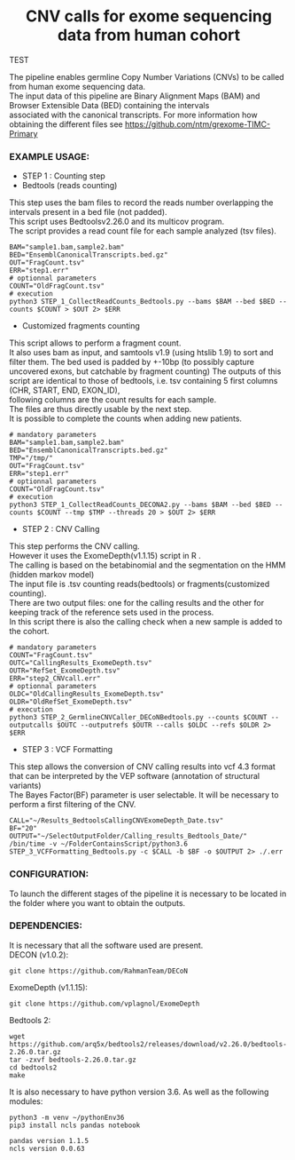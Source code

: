 <h1 align="center"> CNV calls for exome sequencing data from human cohort </h1>


TEST

The pipeline enables germline Copy Number Variations (CNVs) to be called from human exome sequencing data.<br>
The input data of this pipeline are Binary Alignment Maps (BAM) and Browser Extensible Data (BED) containing the intervals<br>
associated with the canonical transcripts.
For more information how obtaining the different files see https://github.com/ntm/grexome-TIMC-Primary<br>

### EXAMPLE USAGE:

* STEP 1 : Counting step  <br>
 * Bedtools (reads counting)<br>

This step uses the bam files to record the reads number overlapping the intervals present in a bed file (not padded).<br>
This script uses Bedtoolsv2.26.0 and its multicov program.<br>
The script provides a read count file for each sample analyzed (tsv files).<br>

```
BAM="sample1.bam,sample2.bam"
BED="EnsemblCanonicalTranscripts.bed.gz"
OUT="FragCount.tsv"
ERR="step1.err"
# optionnal parameters
COUNT="OldFragCount.tsv"
# execution
python3 STEP_1_CollectReadCounts_Bedtools.py --bams $BAM --bed $BED --counts $COUNT > $OUT 2> $ERR 

```

 * Customized fragments counting

This script allows to perform a fragment count. <br>
It also uses bam as input, and samtools v1.9 (using htslib 1.9) to sort and filter them.
The bed used is padded by +-10bp (to possibly capture uncovered exons, but catchable by fragment counting)
The outputs of this script are identical to those of bedtools, i.e. tsv containing 5 first columns (CHR, START, END, EXON_ID),<br>
following columns are the count results for each sample.<br>
The files are thus directly usable by the next step.<br>
It is possible to complete the counts when adding new patients.<br>

```
# mandatory parameters
BAM="sample1.bam,sample2.bam"
BED="EnsemblCanonicalTranscripts.bed.gz"
TMP="/tmp/"
OUT="FragCount.tsv"
ERR="step1.err"
# optionnal parameters
COUNT="OldFragCount.tsv"
# execution
python3 STEP_1_CollectReadCounts_DECONA2.py --bams $BAM --bed $BED --counts $COUNT --tmp $TMP --threads 20 > $OUT 2> $ERR 

```

* STEP 2 : CNV Calling<br>

This step performs the CNV calling.<br>
However it uses the ExomeDepth(v1.1.15) script in R .<br>
The calling is based on the betabinomial and the segmentation on the HMM (hidden markov model)<br>
The input file is .tsv counting reads(bedtools) or fragments(customized counting).<br>
There are two output files: one for the calling results and the other for keeping track of the reference sets used in the process.<br>
In this script there is also the calling check when a new sample is added to the cohort.<br>

```
# mandatory parameters
COUNT="FragCount.tsv"
OUTC="CallingResults_ExomeDepth.tsv"
OUTR="RefSet_ExomeDepth.tsv"
ERR="step2_CNVcall.err"
# optionnal parameters
OLDC="OldCallingResults_ExomeDepth.tsv"
OLDR="OldRefSet_ExomeDepth.tsv"
# execution
python3 STEP_2_GermlineCNVCaller_DECoNBedtools.py --counts $COUNT --outputcalls $OUTC --outputrefs $OUTR --calls $OLDC --refs $OLDR 2> $ERR

```

* STEP 3 : VCF Formatting<br>

This step allows the conversion of CNV calling results into vcf 4.3 format that can be interpreted by the VEP software (annotation of structural variants) <br>
The Bayes Factor(BF) parameter is user selectable. It will be necessary to perform a first filtering of the CNV. <br>
```
CALL="~/Results_BedtoolsCallingCNVExomeDepth_Date.tsv"
BF="20"
OUTPUT="~/SelectOutputFolder/Calling_results_Bedtools_Date/"
/bin/time -v ~/FolderContainsScript/python3.6 STEP_3_VCFFormatting_Bedtools.py -c $CALL -b $BF -o $OUTPUT 2> ./.err
```

### CONFIGURATION:
To launch the different stages of the pipeline it is necessary to be located in the folder where you want to obtain the outputs. <br>

### DEPENDENCIES:
It is necessary that all the software used are present. <br>
DECON (v1.0.2): <br>
```
git clone https://github.com/RahmanTeam/DECoN
```
ExomeDepth (v1.1.15):
```
git clone https://github.com/vplagnol/ExomeDepth
```
Bedtools 2:<br>
```
wget https://github.com/arq5x/bedtools2/releases/download/v2.26.0/bedtools-2.26.0.tar.gz
tar -zxvf bedtools-2.26.0.tar.gz
cd bedtools2
make
```
It is also necessary to have python version 3.6.
As well as the following modules:
```
python3 -m venv ~/pythonEnv36
pip3 install ncls pandas notebook

pandas version 1.1.5
ncls version 0.0.63
```

